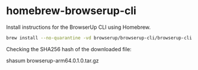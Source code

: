 # homebrew-browserup-cli

Install instructions for the BrowserUp CLI using Homebrew.


```bash
brew install --no-quarantine -vd browserup/browserup-cli/browserup-cli
```

Checking the SHA256 hash of the downloaded file:

shasum browserup-arm64.0.1.0.tar.gz

